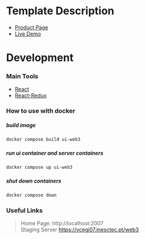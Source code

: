 # Template Description

- [Product Page](https://appseed.us/product/soft-ui-dashboard-pro/full-stack/)
- [Live Demo](https://fullstack-react-soft-dashboard.appseed-srv1.com/)

# Development
### Main Tools

- [React](https://reactjs.org/)
- [React-Redux](https://react-redux.js.org/)

### How to use with docker
##### build image

```bash
docker compose build ui-web3
```

##### run ui container and server containers

```bash
docker compose up ui-web3
```

##### shut down containers

```bash
docker compose down
```

### Useful Links
> Home Page: http://localhost:2007 <br>
> Staging Server https://vcegi07.inesctec.pt/web3
